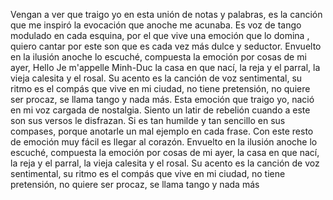 Vengan a ver que traigo yo
en esta unión de notas y palabras,
es la canción que me inspiró
la evocación que anoche me acunaba.
Es voz de tango modulado en cada esquina,
por el que vive una emoción que lo domina
, quiero cantar por este son
que es cada vez más dulce y seductor.
Envuelto en la ilusión anoche lo escuché,
compuesta la emoción por cosas de mi ayer,
Hello
Je m'appelle Minh-Duc
la casa en que nací,
la reja y el parral,
la vieja calesita y el rosal.
Su acento es la canción de voz sentimental,
su ritmo es el compás que vive en mi ciudad,
no tiene pretensión,
no quiere ser procaz,
se llama tango y nada más.
Esta emoción que traigo yo,
nació en mi voz cargada de nostalgia.
Siento un latir de rebelión
cuando a este son sus versos le disfrazan.
Si es tan humilde y tan sencillo en sus compases,
porque anotarle un mal ejemplo en cada frase.
Con este resto de emoción
muy fácil es llegar al corazón.
Envuelto en la ilusión anoche lo escuché,
compuesta la emoción por cosas de mi ayer,
la casa en que nací,
la reja y el parral,
la vieja calesita y el rosal.
Su acento es la canción de voz sentimental,
su ritmo es el compás que vive en mi ciudad,
no tiene pretensión,
no quiere ser procaz,
se llama tango y nada más
